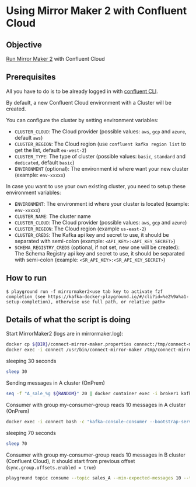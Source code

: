 # Using Mirror Maker 2 with Confluent Cloud

## Objective

[Run Mirror Maker 2](https://cwiki.apache.org/confluence/display/KAFKA/KIP-382%3A+MirrorMaker+2.0) with Confluent Cloud

## Prerequisites

All you have to do is to be already logged in with [confluent CLI](https://docs.confluent.io/confluent-cli/current/overview.html#confluent-cli-overview).

By default, a new Confluent Cloud environment with a Cluster will be created.

You can configure the cluster by setting environment variables:

* `CLUSTER_CLOUD`: The Cloud provider (possible values: `aws`, `gcp` and `azure`, default `aws`)
* `CLUSTER_REGION`: The Cloud region (use `confluent kafka region list` to get the list, default `eu-west-2`)
* `CLUSTER_TYPE`: The type of cluster (possible values: `basic`, `standard` and `dedicated`, default `basic`)
* `ENVIRONMENT` (optional): The environment id where want your new cluster (example: `env-xxxxx`) 

In case you want to use your own existing cluster, you need to setup these environment variables:

* `ENVIRONMENT`: The environment id where your cluster is located (example: `env-xxxxx`) 
* `CLUSTER_NAME`: The cluster name
* `CLUSTER_CLOUD`: The Cloud provider (possible values: `aws`, `gcp` and `azure`)
* `CLUSTER_REGION`: The Cloud region (example `us-east-2`)
* `CLUSTER_CREDS`: The Kafka api key and secret to use, it should be separated with semi-colon (example: `<API_KEY>:<API_KEY_SECRET>`)
* `SCHEMA_REGISTRY_CREDS` (optional, if not set, new one will be created): The Schema Registry api key and secret to use, it should be separated with semi-colon (example: `<SR_API_KEY>:<SR_API_KEY_SECRET>`)

## How to run

```
$ playground run -f mirrormaker2<use tab key to activate fzf completion (see https://kafka-docker-playground.io/#/cli?id=%e2%9a%a1-setup-completion), otherwise use full path, or relative path>
```

## Details of what the script is doing

Start MirrorMaker2 (logs are in mirrormaker.log):

```bash
docker cp ${DIR}/connect-mirror-maker.properties connect:/tmp/connect-mirror-maker.properties
docker exec -i connect /usr/bin/connect-mirror-maker /tmp/connect-mirror-maker.properties > mirrormaker.log 2>&1 &
```

sleeping 30 seconds

```bash
sleep 30
```

Sending messages in A cluster (OnPrem)

```bash
seq -f "A_sale_%g ${RANDOM}" 20 | docker container exec -i broker1 kafka-console-producer --broker-list localhost:9092 --topic sales_A
```

Consumer with group my-consumer-group reads 10 messages in A cluster (OnPrem)

```bash
docker exec -i connect bash -c "kafka-console-consumer --bootstrap-server broker1:9092 --whitelist 'sales_A' --from-beginning --max-messages 10 --consumer-property group.id=my-consumer-group"
```

sleeping 70 seconds

```bash
sleep 70
```

Consumer with group my-consumer-group reads 10 messages in B cluster (Confluent Cloud), it should start from previous offset (`sync.group.offsets.enabled = true`)

```bash
playground topic consume --topic sales_A --min-expected-messages 10 --timeout 60
```
